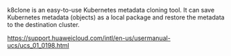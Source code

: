 
k8clone is an easy-to-use Kubernetes metadata cloning tool. It can save Kubernetes metadata (objects) as a local package and restore the metadata to the destination cluster.

https://support.huaweicloud.com/intl/en-us/usermanual-ucs/ucs_01_0198.html
